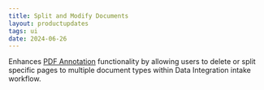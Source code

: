 ```yaml
---
title: Split and Modify Documents 
layout: productupdates
tags: ui
date: 2024-06-26
---
```

Enhances [PDF Annotation](https://canvas-medical.zendesk.com/hc/en-us/articles/17978577901331-PDF-Annotations-User-Guide) functionality by allowing users to delete or split specific pages to multiple document types within Data Integration intake workflow. 
